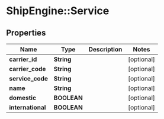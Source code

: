 # ShipEngine::Service

## Properties
Name | Type | Description | Notes
------------ | ------------- | ------------- | -------------
**carrier_id** | **String** |  | [optional] 
**carrier_code** | **String** |  | [optional] 
**service_code** | **String** |  | [optional] 
**name** | **String** |  | [optional] 
**domestic** | **BOOLEAN** |  | [optional] 
**international** | **BOOLEAN** |  | [optional] 


